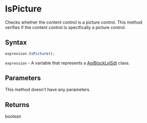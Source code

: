 # IsPicture

Checks whether the content control is a picture control.
This method verifies if the content control is specifically a picture control.

## Syntax

```javascript
expression.IsPicture();
```

`expression` - A variable that represents a [ApiBlockLvlSdt](../ApiBlockLvlSdt.md) class.

## Parameters

This method doesn't have any parameters.

## Returns

boolean